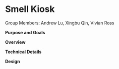 # Smell Kiosk
Group Members: Andrew Lu, Xingbu Qin, Vivian Ross

**Purpose and Goals**

**Overview**

**Technical Details**

**Design**
